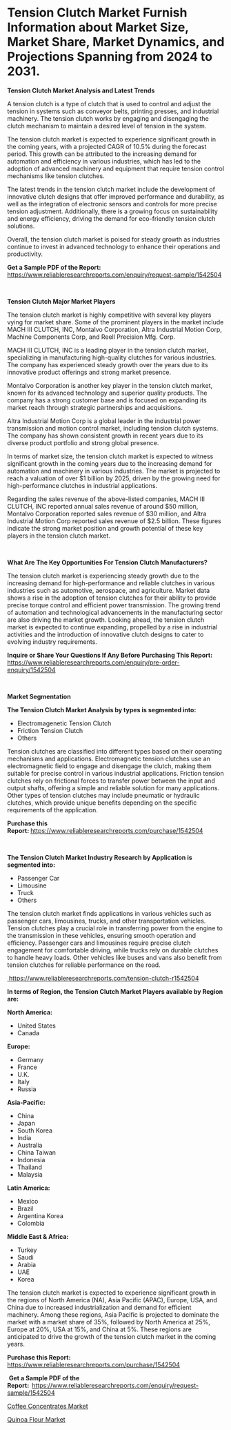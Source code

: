 <p><h1>Tension Clutch Market Furnish Information about Market Size, Market Share, Market Dynamics, and Projections Spanning from 2024 to 2031.</h1></p><p><strong>Tension Clutch Market Analysis and Latest Trends</strong></p>
<p><p>A tension clutch is a type of clutch that is used to control and adjust the tension in systems such as conveyor belts, printing presses, and industrial machinery. The tension clutch works by engaging and disengaging the clutch mechanism to maintain a desired level of tension in the system.</p><p>The tension clutch market is expected to experience significant growth in the coming years, with a projected CAGR of 10.5% during the forecast period. This growth can be attributed to the increasing demand for automation and efficiency in various industries, which has led to the adoption of advanced machinery and equipment that require tension control mechanisms like tension clutches.</p><p>The latest trends in the tension clutch market include the development of innovative clutch designs that offer improved performance and durability, as well as the integration of electronic sensors and controls for more precise tension adjustment. Additionally, there is a growing focus on sustainability and energy efficiency, driving the demand for eco-friendly tension clutch solutions.</p><p>Overall, the tension clutch market is poised for steady growth as industries continue to invest in advanced technology to enhance their operations and productivity.</p></p>
<p><strong>Get a Sample PDF of the Report:&nbsp;</strong> <a href="https://www.reliableresearchreports.com/enquiry/request-sample/1542504">https://www.reliableresearchreports.com/enquiry/request-sample/1542504</a></p>
<p>&nbsp;</p>
<p><strong>Tension Clutch Major Market Players</strong></p>
<p><p>The tension clutch market is highly competitive with several key players vying for market share. Some of the prominent players in the market include MACH III CLUTCH, INC, Montalvo Corporation, Altra Industrial Motion Corp, Machine Components Corp, and Reell Precision Mfg. Corp.</p><p>MACH III CLUTCH, INC is a leading player in the tension clutch market, specializing in manufacturing high-quality clutches for various industries. The company has experienced steady growth over the years due to its innovative product offerings and strong market presence.</p><p>Montalvo Corporation is another key player in the tension clutch market, known for its advanced technology and superior quality products. The company has a strong customer base and is focused on expanding its market reach through strategic partnerships and acquisitions.</p><p>Altra Industrial Motion Corp is a global leader in the industrial power transmission and motion control market, including tension clutch systems. The company has shown consistent growth in recent years due to its diverse product portfolio and strong global presence.</p><p>In terms of market size, the tension clutch market is expected to witness significant growth in the coming years due to the increasing demand for automation and machinery in various industries. The market is projected to reach a valuation of over $1 billion by 2025, driven by the growing need for high-performance clutches in industrial applications.</p><p>Regarding the sales revenue of the above-listed companies, MACH III CLUTCH, INC reported annual sales revenue of around $50 million, Montalvo Corporation reported sales revenue of $30 million, and Altra Industrial Motion Corp reported sales revenue of $2.5 billion. These figures indicate the strong market position and growth potential of these key players in the tension clutch market.</p></p>
<p>&nbsp;</p>
<p><strong>What Are The Key Opportunities For Tension Clutch Manufacturers?</strong></p>
<p><p>The tension clutch market is experiencing steady growth due to the increasing demand for high-performance and reliable clutches in various industries such as automotive, aerospace, and agriculture. Market data shows a rise in the adoption of tension clutches for their ability to provide precise torque control and efficient power transmission. The growing trend of automation and technological advancements in the manufacturing sector are also driving the market growth. Looking ahead, the tension clutch market is expected to continue expanding, propelled by a rise in industrial activities and the introduction of innovative clutch designs to cater to evolving industry requirements.</p></p>
<p><strong>Inquire or Share Your Questions If Any Before Purchasing This Report:</strong> <a href="https://www.reliableresearchreports.com/enquiry/pre-order-enquiry/1542504">https://www.reliableresearchreports.com/enquiry/pre-order-enquiry/1542504</a></p>
<p>&nbsp;</p>
<p><strong>Market Segmentation</strong></p>
<p><strong>The Tension Clutch Market Analysis by types is segmented into:</strong></p>
<p><ul><li>Electromagenetic Tension Clutch</li><li>Friction Tension Clutch</li><li>Others</li></ul></p>
<p><p>Tension clutches are classified into different types based on their operating mechanisms and applications. Electromagnetic tension clutches use an electromagnetic field to engage and disengage the clutch, making them suitable for precise control in various industrial applications. Friction tension clutches rely on frictional forces to transfer power between the input and output shafts, offering a simple and reliable solution for many applications. Other types of tension clutches may include pneumatic or hydraulic clutches, which provide unique benefits depending on the specific requirements of the application.</p></p>
<p><strong>Purchase this Report:&nbsp;</strong><a href="https://www.reliableresearchreports.com/purchase/1542504">https://www.reliableresearchreports.com/purchase/1542504</a></p>
<p>&nbsp;</p>
<p><strong>The Tension Clutch Market Industry Research by Application is segmented into:</strong></p>
<p><ul><li>Passenger Car</li><li>Limousine</li><li>Truck</li><li>Others</li></ul></p>
<p><p>The tension clutch market finds applications in various vehicles such as passenger cars, limousines, trucks, and other transportation vehicles. Tension clutches play a crucial role in transferring power from the engine to the transmission in these vehicles, ensuring smooth operation and efficiency. Passenger cars and limousines require precise clutch engagement for comfortable driving, while trucks rely on durable clutches to handle heavy loads. Other vehicles like buses and vans also benefit from tension clutches for reliable performance on the road.</p></p>
<p><a href="https://www.reliableresearchreports.com/tension-clutch-r1542504">&nbsp;https://www.reliableresearchreports.com/tension-clutch-r1542504</a></p>
<p><strong>In terms of Region, the Tension Clutch Market Players available by Region are:</strong></p>
<p>
    <p> <strong> North America: </strong>
        <ul>
            <li>United States</li>
            <li>Canada</li>
        </ul>
        </p> 
    <p> <strong> Europe: </strong>
        <ul>
            <li>Germany</li>
            <li>France</li>
            <li>U.K.</li>
            <li>Italy</li>
            <li>Russia</li>
        </ul>
        </p> 
    <p> <strong> Asia-Pacific: </strong>
        <ul>
            <li>China</li>
            <li>Japan</li>
            <li>South Korea</li>
            <li>India</li>
            <li>Australia</li>
            <li>China Taiwan</li>
            <li>Indonesia</li>
            <li>Thailand</li>
            <li>Malaysia</li>
        </ul>
        </p> 
    <p> <strong> Latin America: </strong>
        <ul>
            <li>Mexico</li>
            <li>Brazil</li>
            <li>Argentina Korea</li>
            <li>Colombia</li>
        </ul>
        </p> 
    <p> <strong> Middle East & Africa: </strong>
        <ul>
            <li>Turkey</li>
            <li>Saudi</li>
            <li>Arabia</li>
            <li>UAE</li>
            <li>Korea</li>
        </ul>
    </p>
    </p>
<p><p>The tension clutch market is expected to experience significant growth in the regions of North America (NA), Asia Pacific (APAC), Europe, USA, and China due to increased industrialization and demand for efficient machinery. Among these regions, Asia Pacific is projected to dominate the market with a market share of 35%, followed by North America at 25%, Europe at 20%, USA at 15%, and China at 5%. These regions are anticipated to drive the growth of the tension clutch market in the coming years.</p></p>
<p><strong>Purchase this Report: </strong><a href="https://www.reliableresearchreports.com/purchase/1542504">https://www.reliableresearchreports.com/purchase/1542504</a></p>
<p>&nbsp;<strong>Get a Sample PDF of the Report:&nbsp;&nbsp;</strong><a href="https://www.reliableresearchreports.com/enquiry/request-sample/1542504">https://www.reliableresearchreports.com/enquiry/request-sample/1542504</a></p>
<p><strong></strong></p>
<p><p><a href="https://github.com/ChiragRP21/Market-Research-Report-List-5/blob/main/coffee-concentrates-market.md">Coffee Concentrates Market</a></p><p><a href="https://github.com/jasminebabez/Market-Research-Report-List-1/blob/main/quinoa-flour-market.md">Quinoa Flour Market</a></p></p>